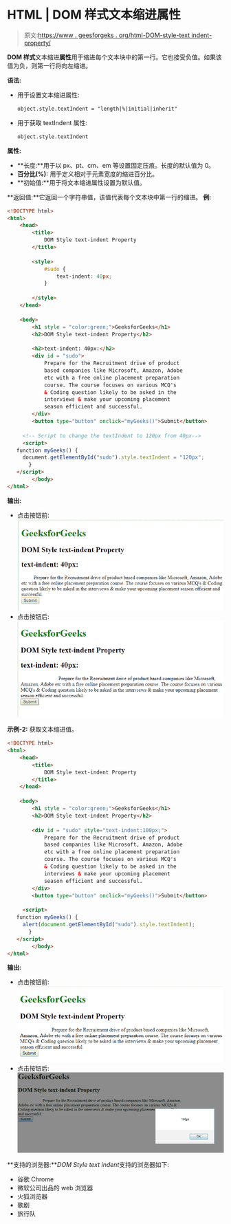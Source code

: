 # HTML | DOM 样式文本缩进属性

> 原文:[https://www . geesforgeks . org/html-DOM-style-text indent-property/](https://www.geeksforgeeks.org/html-dom-style-textindent-property/)

**DOM 样式**文本缩进**属性**用于缩进每个文本块中的第一行。它也接受负值。如果该值为负，则第一行将向左缩进。

**语法:**

*   用于设置文本缩进属性:

    ```html
    object.style.textIndent = "length|%|initial|inherit"
    ```

*   用于获取 textIndent 属性:

    ```html
    object.style.textIndent
    ```

**属性:**

*   **长度:**用于以 px、pt、cm、em 等设置固定压痕。长度的默认值为 0。
*   **百分比(%):** 用于定义相对于元素宽度的缩进百分比。
*   **初始值:**用于将文本缩进属性设置为默认值。

**返回值:**它返回一个字符串值，该值代表每个文本块中第一行的缩进。
**例:**

```html
<!DOCTYPE html> 
<html> 
    <head> 
        <title> 
            DOM Style text-indent Property 
        </title> 

        <style> 
            #sudo { 
                text-indent: 40px; 
            } 

        </style> 
    </head> 

    <body> 
        <h1 style = "color:green;">GeeksforGeeks</h1> 
        <h2>DOM Style text-indent Property</h2> 

        <h2>text-indent: 40px:</h2> 
        <div id = "sudo"> 
            Prepare for the Recruitment drive of product 
            based companies like Microsoft, Amazon, Adobe 
            etc with a free online placement preparation 
            course. The course focuses on various MCQ's 
            & Coding question likely to be asked in the 
            interviews & make your upcoming placement 
            season efficient and successful. 
        </div> 
        <button type="button" onclick="myGeeks()">Submit</button>

     <!-- Script to change the textIndent to 120px from 40px-->
     <script>
   function myGeeks() {
     document.getElementById("sudo").style.textIndent = "120px";
       }
   </script>
        </body> 
</html>                     
```

**输出:**

*   点击按钮前:
    ![](img/422ed359267d00c72c55f1a7e165214b.png)
*   点击按钮后:
    ![](img/ca4a64e0a0c9146f12a0582ae3647089.png)

**示例-2:** 获取文本缩进值。

```html
<!DOCTYPE html> 
<html> 
    <head> 
        <title> 
            DOM Style text-indent Property 
        </title> 
    </head> 

    <body> 
        <h1 style = "color:green;">GeeksforGeeks</h1> 
        <h2>DOM Style text-indent Property</h2> 

        <div id = "sudo" style="text-indent:100px;"> 
            Prepare for the Recruitment drive of product 
            based companies like Microsoft, Amazon, Adobe 
            etc with a free online placement preparation 
            course. The course focuses on various MCQ's 
            & Coding question likely to be asked in the 
            interviews & make your upcoming placement 
            season efficient and successful. 
        </div> 
        <button type="button" onclick="myGeeks()">Submit</button>

     <script>
   function myGeeks() {
     alert(document.getElementById("sudo").style.textIndent);
       }
   </script>
        </body> 
</html>                     
```

**输出:**

*   点击按钮前:
    ![](img/caa346229fdbe28438f8572b8ef526e5.png)
*   点击按钮后:
    ![](img/4ce0b95c3c5ee6d791737bc463189d74.png)

**支持的浏览器:***DOM Style text indent*支持的浏览器如下:

*   谷歌 Chrome
*   微软公司出品的 web 浏览器
*   火狐浏览器
*   歌剧
*   旅行队